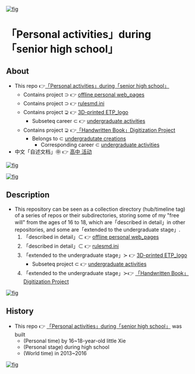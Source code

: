 <!-- ![fig](https://raw.githubusercontent.com/ChenZhu-Xie/senior-high-school_activities/master/img/logo.jpg "My Back of a high school graduation「T-shirt」:「ETP project」logo - Github project") -->
[![fig](https://raw.githubusercontent.com/ChenZhu-Xie/senior-high-school_activities/master/img/logo.png "My Back of a high school graduation「T-shirt」:「ETP project」logo - Github project")](https://github.com/ChenZhu-Xie/senior-high-school_activities/tree/master/3__6.1__ETP_3D_logo_project__3.0_year "My Back of a high school graduation「T-shirt」:「ETP project」logo - Github project")

# 「Personal activities」during「senior high school」

## About
* This repo 👉[「Personal activities」during「senior high school」](https://github.com/ChenZhu-Xie/senior-high-school_activities)
    * Contains project ⊃ 👉 [offline personal web_pages](https://github.com/ChenZhu-Xie/offline_web_pages)
    * Contains project ⊃ 👉 [rulesmd.ini](https://github.com/ChenZhu-Xie/rulesmd.ini)
    * Contains project ⊋ 👉 [3D-printed ETP_logo](https://github.com/ChenZhu-Xie/undergraduate_activities/tree/master/10__5.1__Off-Campus_Internships/1__3.1__%E6%B2%88%E5%8C%97%E6%96%B0%E5%8C%BA__1.5_year)
        * Subseteq career ⊂ 👉 [undergraduate activities](https://github.com/ChenZhu-Xie/undergraduate_activities)
    * Contains project ⊋ 👉[「Handwritten Book」Digitization Project](https://github.com/ChenZhu-Xie/3_books_with_cpp)
        * Belongs to ⊂ [undergradutate creations](https://github.com/ChenZhu-Xie/undergraduate_activities/tree/master/06__3.1__Self_Creations)
            * Corresponding career ⊂ [undergraduate activities](https://github.com/ChenZhu-Xie/undergraduate_activities)
* 中文「自述文档」㊥ 👉 [高中 活动](https://gitee.com/ChenZhu-Xie/senior-high-school_activities)

[![fig](https://raw.githubusercontent.com/ChenZhu-Xie/senior-high-school_activities/master/img/我和我的舍友.png "Me and my Roommate.png")](https://github.com/ChenZhu-Xie/senior-high-school_activities/tree/master/photos/Roomate_photos__that_includes_me "Me and my Roommate.png")

[![fig](https://raw.githubusercontent.com/ChenZhu-Xie/rulesmd.ini/master/img/cover_paperclip.png "The『effect』of modified『rulesmo.ini』in『Mental Omega 3.3.6』.ini")](https://github.com/ChenZhu-Xie/rulesmd.ini "The『effect』of modified『rulesmo.ini』in『Mental Omega 3.3.6』.ini")

## Description
* This repository can be seen as a collection directory (hub/timeline tag) of a series of repos or their subdirectories, storing some of my "free will" from the ages of 16 to 18, which are「described in detail」in other repositories, and some are「extended to the undergraduate stage」.
    1. 「described in detail」⊂ 👉 [offline personal web_pages](https://github.com/ChenZhu-Xie/offline_web_pages)
    2. 「described in detail」⊂ 👉 [rulesmd.ini](https://github.com/ChenZhu-Xie/rulesmd.ini)
    3. 「extended to the undergraduate stage」≻ 👉 [3D-printed ETP_logo](https://github.com/ChenZhu-Xie/undergraduate_activities/tree/master/10__5.1__Off-Campus_Internships/1__3.1__%E6%B2%88%E5%8C%97%E6%96%B0%E5%8C%BA__1.5_year)
        * Subseteq project ⊂ 👉 [undergraduate activities](https://github.com/ChenZhu-Xie/undergraduate_activities)
    4. 「extended to the undergraduate stage」≻👉 [「Handwritten Book」Digitization Project](https://github.com/ChenZhu-Xie/3_books_with_cpp)

<!-- ![fig](https://raw.githubusercontent.com/ChenZhu-Xie/senior-high-school_activities/master/img/7_books_waiting_to_be_digitalized.jpg "My 7 books「waiting to be digitized」- Github project") -->
[![fig](https://raw.githubusercontent.com/ChenZhu-Xie/senior-high-school_activities/master/img/7_books_waiting_to_be_digitalized.png "My 7 books「waiting to be digitized」- GitHub project")](https://github.com/ChenZhu-Xie/senior-high-school_activities/tree/master/4__6.2__Books_digitalization_project__3.0_year "My 7 books「waiting to be digitized」- GitHub project")

## History
* This repo 👉 [「Personal activities」during「senior high school」](https://github.com/ChenZhu-Xie/senior-high-school_activities) was built
    * (Personal time) by 16~18-year-old little Xie
    * (Personal stage) during high school
    * (World time) in 2013~2016

[![fig](https://raw.githubusercontent.com/ChenZhu-Xie/offline_web_pages/master/img/webpage_entrance.png "『Portal/Hidden entrance』page.html")](https://github.com/ChenZhu-Xie/offline_web_pages "『Portal/Hidden entrance』page.html")

<!-- ## Software Architecture
Software architecture description

## Installation

1.  xxxx
2.  xxxx
3.  xxxx

## Instructions

1.  xxxx
2.  xxxx
3.  xxxx

## Contribution

1.  Fork the repository
2.  Create Feat_xxx branch
3.  Commit your code
4.  Create Pull Request


## Gitee Feature

1.  You can use Readme\_XXX.md to support different languages, such as Readme\_en.md, Readme\_zh.md
2.  Gitee blog [blog.gitee.com](https://blog.gitee.com)
3.  Explore open source project [https://gitee.com/explore](https://gitee.com/explore)
4.  The most valuable open source project [GVP](https://gitee.com/gvp)
5.  The manual of Gitee [https://gitee.com/help](https://gitee.com/help)
6.  The most popular members  [https://gitee.com/gitee-stars/](https://gitee.com/gitee-stars/) -->
